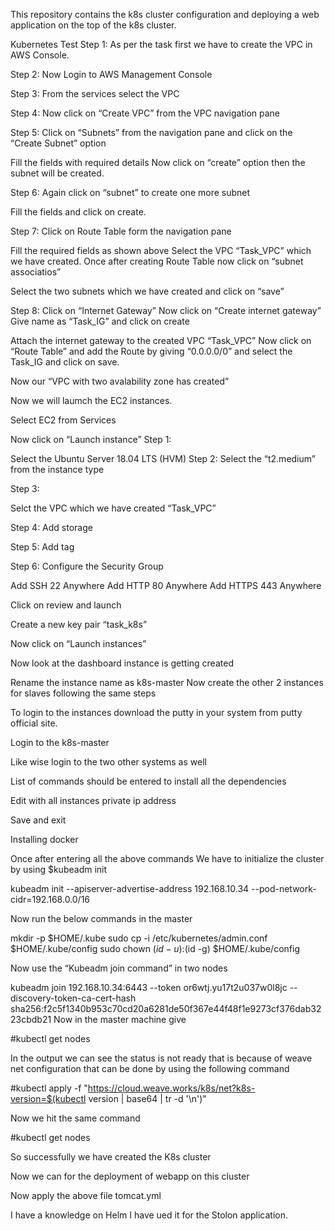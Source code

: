 This repository contains the k8s cluster configuration and deploying a web application on the top of the k8s cluster.

Kubernetes Test Step 1: As per the task first we have to create the VPC in AWS Console.

Step 2: Now Login to AWS Management Console

Step 3: From the services select the VPC

Step 4: Now click on “Create VPC” from the VPC navigation pane

Step 5: Click on “Subnets” from the navigation pane and click on the “Create Subnet” option

Fill the fields with required details Now click on “create” option then the subnet will be created.

Step 6: Again click on “subnet” to create one more subnet

Fill the fields and click on create.

Step 7: Click on Route Table form the navigation pane

Fill the required fields as shown above Select the VPC “Task_VPC” which we have created. Once after creating Route Table now click on “subnet associatios”

Select the two subnets which we have created and click on “save”

Step 8: Click on “Internet Gateway” Now click on “Create internet gateway” Give name as “Task_IG” and click on create

Attach the internet gateway to the created VPC “Task_VPC” Now click on “Route Table” and add the Route by giving “0.0.0.0/0” and select the Task_IG and click on save.

Now our “VPC with two avalability zone has created”

Now we will laumch the EC2 instances.

Select EC2 from Services

Now click on “Launch instance” Step 1:

Select the Ubuntu Server 18.04 LTS (HVM) Step 2: Select the “t2.medium” from the instance type

Step 3:

Selct the VPC which we have created “Task_VPC”

Step 4: Add storage

Step 5: Add tag

Step 6: Configure the Security Group

Add SSH 22 Anywhere Add HTTP 80 Anywhere Add HTTPS 443 Anywhere

Click on review and launch

Create a new key pair “task_k8s”

Now click on “Launch instances”

Now look at the dashboard instance is getting created

Rename the instance name as k8s-master Now create the other 2 instances for slaves following the same steps

To login to the instances download the putty in your system from putty official site.

Login to the k8s-master

Like wise login to the two other systems as well

List of commands should be entered to install all the dependencies

Edit with all instances private ip address

Save and exit

Installing docker

Once after entering all the above commands We have to initialize the cluster by using $kubeadm init

kubeadm init --apiserver-advertise-address 192.168.10.34 --pod-network-cidr=192.168.0.0/16

Now run the below commands in the master

mkdir -p $HOME/.kube sudo cp -i /etc/kubernetes/admin.conf $HOME/.kube/config sudo chown $(id -u):$(id -g) $HOME/.kube/config

Now use the “Kubeadm join command” in two nodes

kubeadm join 192.168.10.34:6443 --token or6wtj.yu17t2u037w0l8jc --discovery-token-ca-cert-hash sha256:f2c5f1340b953c70cd20a6281de50f367e44f48f1e9273cf376dab3223cbdb21 Now in the master machine give

#kubectl get nodes

In the output we can see the status is not ready that is because of weave net configuration that can be done by using the following command

#kubectl apply -f "https://cloud.weave.works/k8s/net?k8s-version=$(kubectl version | base64 | tr -d '\n')"

Now we hit the same command

#kubectl get nodes

So successfully we have created the K8s cluster

Now we can for the deployment of webapp on this cluster

Now apply the above file tomcat.yml

I have a knowledge on Helm I have ued it for the Stolon application.
